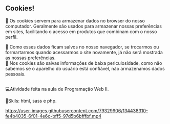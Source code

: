 ## Cookies! 

🍪 Os cookies servem para armazenar dados no browser do nosso computador. Geralmente são usados para armazenar nossas preferências em sites, 
facilitando o acesso em produtos que combinam com o nosso perfil.

🍪 Como esses dados ficam salvos no nosso navegador, se trocarmos ou formartarmos quando acessarmos o site novamente, já não será mostrada as nossas preferências. <br>
🔶 Nos cookies são salvas informações de baixa periculosidade, como não sabemos se o aparelho do usuário está confiável, não armazenamos dados pessoais.

##

💻Atividade feita na aula de Programação Web II.

🚀Skils: html, sass e php.



https://user-images.githubusercontent.com/79329906/134438310-fe4b4035-6f01-4e6c-bff5-97d5b6bfffbf.mp4


